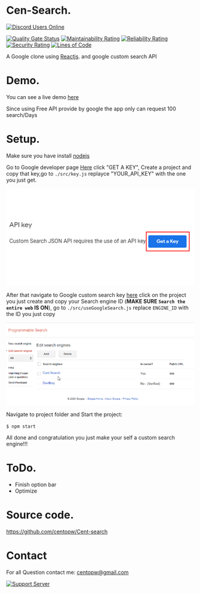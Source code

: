 
Cen-Search.
=============
[![Discord Users Online](https://discordapp.com/api/guilds/483209992980135936/widget.png?style=shield)](https://discord.gg/BVu2SaC)

[![Quality Gate Status](https://sonarcloud.io/api/project_badges/measure?project=centopw_Cen-search&metric=alert_status)](https://sonarcloud.io/dashboard?id=centopw_CenBot)
[![Maintainability Rating](https://sonarcloud.io/api/project_badges/measure?project=centopw_Cen-search&metric=sqale_rating)](https://sonarcloud.io/dashboard?id=centopw_CenBot)
[![Reliability Rating](https://sonarcloud.io/api/project_badges/measure?project=centopw_CenBot&metric=reliability_rating)](https://sonarcloud.io/dashboard?id=centopw_CenBot)
[![Security Rating](https://sonarcloud.io/api/project_badges/measure?project=centopw_CenBot&metric=security_rating)](https://sonarcloud.io/dashboard?id=centopw_CenBot)
[![Lines of Code](https://sonarcloud.io/api/project_badges/measure?project=centopw_CenBot&metric=ncloc)](https://sonarcloud.io/dashboard?id=centopw_CenBot)

A Google clone using [Reactjs](https://reactjs.org/). and google custom search API

Demo.
=============
 You can see a live demo [here](https://cent-search.web.app)
 
 Since using Free API provide by google the app only can request 100 search/Days

Setup.
=============

Make sure you have install [nodejs](https://nodejs.org)

Go to Google developer page [Here](https://developers.google.com/custom-search/v1/overview#api_key)  click "GET A KEY", Create a project and copy that key,go to ``./src/key.js`` replayce "YOUR_API_KEY" with the one you just get.

![Tut](https://github.com/centopw/Cent-search/blob/master/image/ezgif.com-gif-maker%20(1).gif)

After that navigate to Google custom search key [here](https://cse.google.com/cse/all) click on the project you just create and copy your Search engine ID (<b>MAKE SURE ``Search the entire web`` IS ON</b>), go to ``./src/useGoogleSearch.js`` replace ``ENGINE_ID`` with the ID you just copy

![Tut](https://github.com/centopw/Cent-search/blob/master/image/ezgif.com-crop.gif)

Navigate to project folder and Start the project:
   
   ``$ npm start``
   
All done and congratulation you just make your self a custom search engine!!!

ToDo.
====

 - Finish option bar
 - Optimize
 
 
Source code.
===========

https://github.com/centopw/Cent-search

Contact
=======
For all Question contact me:
centopw@gmail.com


[![Support Server](https://discordapp.com/api/guilds/483209992980135936/widget.png?style=banner3)](https://discord.gg/BVu2SaC)
